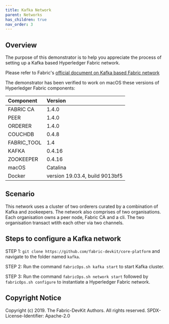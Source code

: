 ```yaml
---
title: Kafka Network
parent: Networks
has_children: true
nav_order: 3
---
```


## Overview

The purpose of this demonstrator is to help you appreciate the process of setting up a Kafka based Hyperledger Fabric network.

Please refer to Fabric's [official document on Kafka based Fabric network](https://hyperledger-fabric.readthedocs.io/en/release-1.4/kafka.html)

The demonstrator has been verified to work on macOS these versions of Hyperledger Fabric components:

| Component | Version |
| :-- | :-- |
| FABRIC CA | 1.4.0 |
| PEER | 1.4.0 |
| ORDERER | 1.4.0 |
| COUCHDB | 0.4.8 |
| FABRIC_TOOL | 1.4 |
| KAFKA | 0.4.16 |
| ZOOKEEPER | 0.4.16 |
| macOS | Catalina |
| Docker | version 19.03.4, build 9013bf5 |

## Scenario

This network uses a cluster of two orderers curated by a combination of Kafka and zookeepers. The network also comprises of two organisations. Each organisation owns a peer node, Fabric CA and a cli. The two organisation transact wtith each other via two channels.

## Steps to configure a Kafka network

STEP 1: `git clone https://github.com/fabric-devkit/core-platform` and navigate to the folder named `kafka`.

STEP 2: Run the command `fabricOps.sh kafka start` to start Kafka cluster.

STEP 3: Run the command `fabricOps.sh network start` followed by `fabricOps.sh configure` to instantiate a Hyperledger Fabric network.

## Copyright Notice

Copyright (c) 2019. The Fabric-DevKit Authors. All rights reserved.
SPDX-License-Identifier: Apache-2.0
